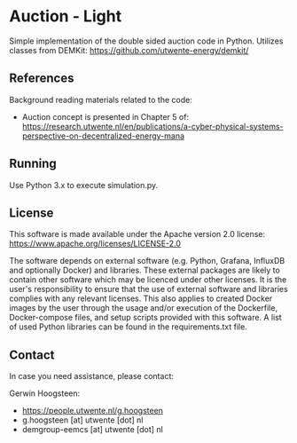 # Auction - Light

Simple implementation of the double sided auction code in Python. Utilizes classes from DEMKit: https://github.com/utwente-energy/demkit/

## References

Background reading materials related to the code:
- Auction concept is presented in Chapter 5 of: https://research.utwente.nl/en/publications/a-cyber-physical-systems-perspective-on-decentralized-energy-mana

## Running

Use Python 3.x to execute simulation.py.

## License

This software is made available under the Apache version 2.0 license: https://www.apache.org/licenses/LICENSE-2.0

The software depends on external software (e.g. Python, Grafana, InfluxDB and optionally Docker) and libraries. These external packages are likely to contain other software which may be licenced under other licenses. It is the user's responsibility to ensure that the use of external software and libraries complies with any relevant licenses. This also applies to created Docker images by the user through the usage and/or execution of the Dockerfile, Docker-compose files, and setup scripts provided with this software. A list of used Python libraries can be found in the requirements.txt file.

## Contact
In case you need assistance, please contact:

Gerwin Hoogsteen:
- https://people.utwente.nl/g.hoogsteen
- g.hoogsteen [at] utwente [dot] nl
- demgroup-eemcs [at] utwente [dot] nl
